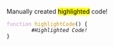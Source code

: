 Manually created <mark>highlighted</mark> code!

<pre><code><span style="color: rgb(204, 153, 205);">function</span><span style="color: rgb(204, 153, 10);"> highlightCode</span><span>() {</span><span>
<span">&#9;<em>#Highlighted Code!</em></span>
<span>}</span></code></pre>